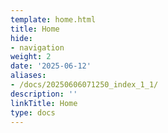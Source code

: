 ```yaml
---
template: home.html
title: Home
hide:
- navigation
weight: 2
date: '2025-06-12'
aliases:
- /docs/20250606071250_index_1_1/
description: ''
linkTitle: Home
type: docs
---
```


